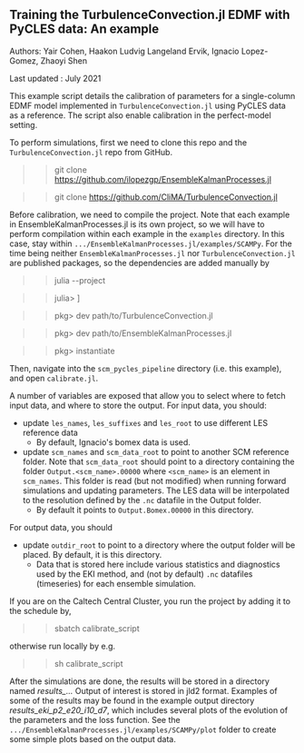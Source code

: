 ## Training the TurbulenceConvection.jl EDMF with PyCLES data: An example

Authors: Yair Cohen, Haakon Ludvig Langeland Ervik, Ignacio Lopez-Gomez, Zhaoyi Shen

Last updated : July 2021

This example script details the calibration of parameters for a single-column EDMF model implemented in `TurbulenceConvection.jl` using PyCLES data as a reference. The script also enable calibration in the perfect-model setting.

To perform simulations, first we need to clone this repo and the `TurbulenceConvection.jl` repo from GitHub.

  >> git clone https://github.com/ilopezgp/EnsembleKalmanProcesses.jl

  >> git clone https://github.com/CliMA/TurbulenceConvection.jl 

Before calibration, we need to compile the project. Note that each example in EnsembleKalmanProcesses.jl is its own project, so we will have to perform compilation within each example in the `examples` directory. In this case, stay within `.../EnsembleKalmanProcesses.jl/examples/SCAMPy`. For the time being neither `EnsembleKalmanProcesses.jl` nor `TurbulenceConvection.jl` are published packages, so the dependencies are added manually by

>> julia --project

>> julia> ]

>> pkg> dev path/to/TurbulenceConvection.jl

>> pkg> dev path/to/EnsembleKalmanProcesses.jl

>> pkg> instantiate

Then, navigate into the `scm_pycles_pipeline` directory (i.e. this example), and open `calibrate.jl`.

A number of variables are exposed that allow you to select where to fetch input data, and where to store the output. For input data, you should:

- update `les_names`, `les_suffixes` and `les_root` to use different LES reference data
    - By default, Ignacio's bomex data is used.
- update `scm_names` and `scm_data_root` to point to another SCM reference folder. Note that `scm_data_root` should point to a directory containing the folder `Output.<scm_name>.00000` where `<scm_name>` is an element in `scm_names`. This folder is read (but not modified) when running forward simulations and updating parameters. The LES data will be interpolated to the resolution defined by the `.nc` datafile in the Output folder.
    - By default it points to `Output.Bomex.00000` in this directory.

For output data, you should

- update `outdir_root` to point to a directory where the output folder will be placed. By default, it is this directory.
    - Data that is stored here include various statistics and diagnostics used by the EKI method, and  (not by default) `.nc` datafiles (timeseries) for each ensemble simulation. 


If you are on the Caltech Central Cluster, you run the project by adding it to the schedule by,

  >> sbatch calibrate_script

otherwise run locally by e.g.

>> sh calibrate_script

After the simulations are done, the results will be stored in a directory named *results_...*
Output of interest is stored in jld2 format. 
Examples of some of the results may be found in the example output directory *results_eki_p2_e20_i10_d7*, which includes several plots of the evolution of the parameters and the loss function.
See the `.../EnsembleKalmanProcesses.jl/examples/SCAMPy/plot` folder to create some simple plots based on the output data.
